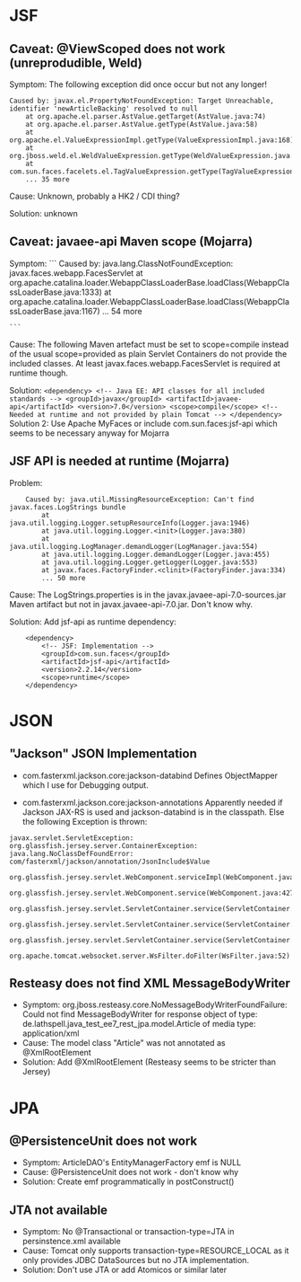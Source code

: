 JSF
===

Caveat: @ViewScoped does not work (unreprodudible, Weld)
--------------------------------------------------------

Symptom: The following exception did once occur but not any longer!
```
Caused by: javax.el.PropertyNotFoundException: Target Unreachable, identifier 'newArticleBacking' resolved to null
	at org.apache.el.parser.AstValue.getTarget(AstValue.java:74)
	at org.apache.el.parser.AstValue.getType(AstValue.java:58)
	at org.apache.el.ValueExpressionImpl.getType(ValueExpressionImpl.java:168)
	at org.jboss.weld.el.WeldValueExpression.getType(WeldValueExpression.java:93)
	at com.sun.faces.facelets.el.TagValueExpression.getType(TagValueExpression.java:98)
	... 35 more
```

Cause: Unknown, probably a HK2 / CDI thing?

Solution: unknown


Caveat: javaee-api Maven scope (Mojarra)
----------------------------------------
Symptom:
    ```
    Caused by: java.lang.ClassNotFoundException: javax.faces.webapp.FacesServlet
        at org.apache.catalina.loader.WebappClassLoaderBase.loadClass(WebappClassLoaderBase.java:1333)
        at org.apache.catalina.loader.WebappClassLoaderBase.loadClass(WebappClassLoaderBase.java:1167)
        ... 54 more

    ```

Cause:
    The following Maven artefact must be set to scope=compile instead of
    the usual scope=provided as plain Servlet Containers do not provide
    the included classes. At least javax.faces.webapp.FacesServlet is required
    at runtime though.

Solution:
    ```
    <dependency>
        <!-- Java EE: API classes for all included standards -->
        <groupId>javax</groupId>
        <artifactId>javaee-api</artifactId>
        <version>7.0</version>
        <scope>compile</scope> <!-- Needed at runtime and not provided by plain Tomcat -->
    </dependency>
    ```
Solution 2: Use Apache MyFaces or include com.sun.faces:jsf-api which seems to be necessary anyway for Mojarra


JSF API is needed at runtime (Mojarra)
--------------------------------------
Problem:
```
    Caused by: java.util.MissingResourceException: Can't find javax.faces.LogStrings bundle
        at java.util.logging.Logger.setupResourceInfo(Logger.java:1946)
        at java.util.logging.Logger.<init>(Logger.java:380)
        at java.util.logging.LogManager.demandLogger(LogManager.java:554)
        at java.util.logging.Logger.demandLogger(Logger.java:455)
        at java.util.logging.Logger.getLogger(Logger.java:553)
        at javax.faces.FactoryFinder.<clinit>(FactoryFinder.java:334)
        ... 50 more
```

Cause:
The LogStrings.properties is in the javax.javaee-api-7.0-sources.jar Maven 
artifact but not in javax.javaee-api-7.0.jar. Don't know why.

Solution:
Add jsf-api as runtime dependency:
```
    <dependency>
        <!-- JSF: Implementation -->
        <groupId>com.sun.faces</groupId>
        <artifactId>jsf-api</artifactId>
        <version>2.2.14</version>
        <scope>runtime</scope>
    </dependency> 
```

JSON
====

"Jackson" JSON Implementation
-----------------------------

* com.fasterxml.jackson.core:jackson-databind
Defines ObjectMapper which I use for Debugging output.

* com.fasterxml.jackson.core:jackson-annotations
Apparently needed if Jackson JAX-RS is used and jackson-databind is in the classpath.
Else the following Exception is thrown:
```
javax.servlet.ServletException: org.glassfish.jersey.server.ContainerException: java.lang.NoClassDefFoundError: com/fasterxml/jackson/annotation/JsonInclude$Value
	org.glassfish.jersey.servlet.WebComponent.serviceImpl(WebComponent.java:489)
	org.glassfish.jersey.servlet.WebComponent.service(WebComponent.java:427)
	org.glassfish.jersey.servlet.ServletContainer.service(ServletContainer.java:388)
	org.glassfish.jersey.servlet.ServletContainer.service(ServletContainer.java:341)
	org.glassfish.jersey.servlet.ServletContainer.service(ServletContainer.java:228)
	org.apache.tomcat.websocket.server.WsFilter.doFilter(WsFilter.java:52)
```

Resteasy does not find XML MessageBodyWriter
--------------------------------------------

* Symptom: org.jboss.resteasy.core.NoMessageBodyWriterFoundFailure: Could not find MessageBodyWriter for response object of type: de.lathspell.java_test_ee7_rest_jpa.model.Article of media type: application/xml
* Cause: The model class "Article" was not annotated as @XmlRootElement
* Solution: Add @XmlRootElement (Resteasy seems to be stricter than Jersey)

JPA
===

@PersistenceUnit does not work
------------------------------

* Symptom: ArticleDAO's EntityManagerFactory emf is NULL
* Cause: @PersistenceUnit does not work - don't know why
* Solution: Create emf programmatically in postConstruct()

JTA not available
-----------------

* Symptom: No @Transactional or transaction-type=JTA in persinstence.xml available
* Cause: Tomcat only supports transaction-type=RESOURCE_LOCAL as it only provides
  JDBC DataSources but no JTA implementation.
* Solution: Don't use JTA or add Atomicos or similar later
